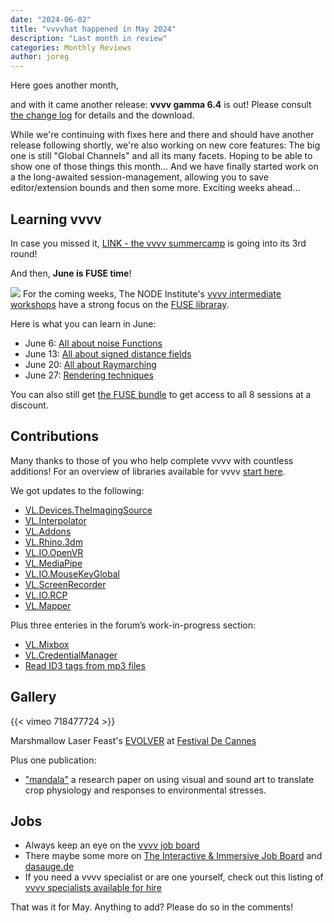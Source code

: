 ```yaml
---
date: "2024-06-02"
title: "vvvvhat happened in May 2024"
description: "Last month in review"
categories: Monthly Reviews
author: joreg
---
```

Here goes another month,

and with it came another release: **vvvv gamma 6.4** is out! Please consult [the change log](https://thegraybook.vvvv.org/changelog/6.x.html) for details and the download.

While we're continuing with fixes here and there and should have another release following shortly, we're also working on new core features: The big one is still "Global Channels" and all its many facets. Hoping to be able to show one of those things this month... And we have finally started work on a the long-awaited session-management, allowing you to save editor/extension bounds and then some more. Exciting weeks ahead...

## Learning vvvv

In case you missed it, [LINK - the vvvv summercamp](https://visualprogramming.net/blog/2024/link-the-vvvv-summer-camp-24/) is going into its 3rd round!

And then, **June is FUSE time**!

![](Fuse03.png)
For the coming weeks, The NODE Institute's [vvvv intermediate workshops](https://thenodeinstitute.org/ss24-vvvv-intermediates/) have a strong focus on the [FUSE libraray](https://www.thefuselab.io/).

Here is what you can learn in June:
* June 6: [All about noise Functions](https://thenodeinstitute.org/courses/ss24-vvvv-all-about-noise-functions-with-fuse/)
* June 13: [All about signed distance fields](https://thenodeinstitute.org/courses/ss24-vvvv-all-about-signed-distance-fields-with-fuse/)
* June 20: [All about Raymarching](https://thenodeinstitute.org/courses/ss24-vvvv-all-about-raymarching-with-fuse/)
* June 27: [Rendering techniques](https://thenodeinstitute.org/courses/ss24-vvvv-rendering-techniques-with-fuse/)

You can also still get [the FUSE bundle](https://thenodeinstitute.org/product/vvvv-intermediates-summer-2024-fuse-bundle/) to get access to all 8 sessions at a discount.

## Contributions
Many thanks to those of you who help complete vvvv with countless additions! For an overview of libraries available for vvvv [start here](https://thegraybook.vvvv.org/reference/libraries/overview.html).

We got updates to the following:
- [VL.Devices.TheImagingSource](https://www.nuget.org/packages/VL.Devices.TheImagingSource)
- [VL.Interpolator](https://www.nuget.org/packages/VL.Interpolator)
- [VL.Addons](https://www.nuget.org/packages/VL.Addons)
- [VL.Rhino.3dm](https://www.nuget.org/packages/VL.Rhino.3dm)
- [VL.IO.OpenVR](https://www.nuget.org/packages/VL.IO.OpenVR)
- [VL.MediaPipe](https://www.nuget.org/packages/VL.MediaPipe)
- [VL.IO.MouseKeyGlobal](https://www.nuget.org/packages/VL.IO.MouseKeyGlobal)
- [VL.ScreenRecorder](https://www.nuget.org/packages/VL.ScreenRecorder)
- [VL.IO.RCP](https://www.nuget.org/packages/VL.IO.RCP)
- [VL.Mapper](https://www.nuget.org/packages/VL.Mapper)

Plus three enteries in the forum’s work-in-progress section:
- [VL.Mixbox](https://discourse.vvvv.org/t/vl-mixbox/22649)
- [VL.CredentialManager](https://discourse.vvvv.org/t/vl-credentialmanager-a-way-to-store-passwords-on-windows/22658)
- [Read ID3 tags from mp3 files](https://discourse.vvvv.org/t/read-id3-tags-from-mp3-files/22653)

## Gallery

{{< vimeo 718477724 >}}

Marshmallow Laser Feast's [EVOLVER](https://marshmallowlaserfeast.com/project/evolver/) at [Festival De Cannes](https://competitionimmersive.festival-cannes.com/en/selection/evolver/)


Plus one publication:
* ["mandala"](https://academic.oup.com/insilicoplants/article/6/1/diad023/7470451) a research paper on using visual and sound art to translate crop physiology and responses to environmental stresses.

## Jobs
- Always keep an eye on the [vvvv job board](https://discourse.vvvv.org/c/jobs)
- There maybe some more on [The Interactive & Immersive Job Board](https://jobs.interactiveimmersive.io/?s=vvvv&post_type=job_listing&orderby=date) and [dasauge.de](https://dasauge.de/sta/Vvvv/)
- If you need a vvvv specialist or are one yourself, check out this listing of [vvvv specialists available for hire](https://legacy.vvvv.org/documentation/vvvv-specialists-available-for-hire)

That was it for May. Anything to add? Please do so in the comments!